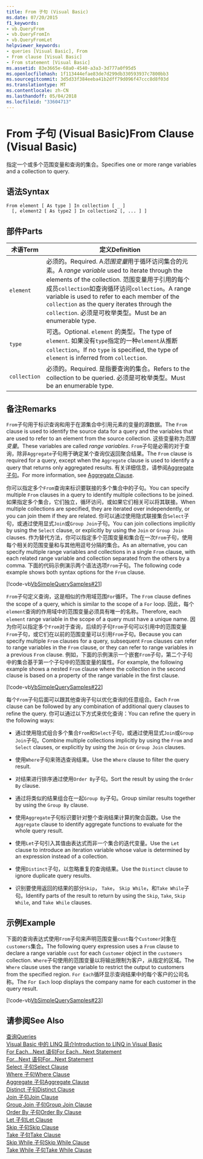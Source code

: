 ```yaml
---
title: From 子句 (Visual Basic)
ms.date: 07/20/2015
f1_keywords:
- vb.QueryFrom
- vb.QueryFromIn
- vb.QueryFromLet
helpviewer_keywords:
- queries [Visual Basic], From
- From clause [Visual Basic]
- From statement [Visual Basic]
ms.assetid: 83e3665e-68a0-4540-a3a3-3d777a0f95d5
ms.openlocfilehash: 1f113444efae83de7d299db330593937c7800bb3
ms.sourcegitcommit: 3d5d33f384eeba41b2dff79d096f47ccc8d8f03d
ms.translationtype: MT
ms.contentlocale: zh-CN
ms.lasthandoff: 05/04/2018
ms.locfileid: "33604713"
---
```

# <a name="from-clause-visual-basic"></a><span data-ttu-id="e2cb7-102">From 子句 (Visual Basic)</span><span class="sxs-lookup"><span data-stu-id="e2cb7-102">From Clause (Visual Basic)</span></span>
<span data-ttu-id="e2cb7-103">指定一个或多个范围变量和查询的集合。</span><span class="sxs-lookup"><span data-stu-id="e2cb7-103">Specifies one or more range variables and a collection to query.</span></span>  
  
## <a name="syntax"></a><span data-ttu-id="e2cb7-104">语法</span><span class="sxs-lookup"><span data-stu-id="e2cb7-104">Syntax</span></span>  
  
```  
From element [ As type ] In collection [ _ ]  
  [, element2 [ As type2 ] In collection2 [, ... ] ]  
```  
  
## <a name="parts"></a><span data-ttu-id="e2cb7-105">部件</span><span class="sxs-lookup"><span data-stu-id="e2cb7-105">Parts</span></span>  
  
|<span data-ttu-id="e2cb7-106">术语</span><span class="sxs-lookup"><span data-stu-id="e2cb7-106">Term</span></span>|<span data-ttu-id="e2cb7-107">定义</span><span class="sxs-lookup"><span data-stu-id="e2cb7-107">Definition</span></span>|  
|---|---|  
|`element`|<span data-ttu-id="e2cb7-108">必须的。</span><span class="sxs-lookup"><span data-stu-id="e2cb7-108">Required.</span></span> <span data-ttu-id="e2cb7-109">A*范围变量*用于循环访问集合的元素。</span><span class="sxs-lookup"><span data-stu-id="e2cb7-109">A *range variable* used to iterate through the elements of the collection.</span></span> <span data-ttu-id="e2cb7-110">范围变量用于引用的每个成员`collection`如查询循环访问`collection`。</span><span class="sxs-lookup"><span data-stu-id="e2cb7-110">A range variable is used to refer to each member of the `collection` as the query iterates through the `collection`.</span></span> <span data-ttu-id="e2cb7-111">必须是可枚举类型。</span><span class="sxs-lookup"><span data-stu-id="e2cb7-111">Must be an enumerable type.</span></span>|  
|`type`|<span data-ttu-id="e2cb7-112">可选。</span><span class="sxs-lookup"><span data-stu-id="e2cb7-112">Optional.</span></span> <span data-ttu-id="e2cb7-113">`element` 的类型。</span><span class="sxs-lookup"><span data-stu-id="e2cb7-113">The type of `element`.</span></span> <span data-ttu-id="e2cb7-114">如果没有`type`指定的一种`element`从推断`collection`。</span><span class="sxs-lookup"><span data-stu-id="e2cb7-114">If no `type` is specified, the type of `element` is inferred from `collection`.</span></span>|  
|`collection`|<span data-ttu-id="e2cb7-115">必须的。</span><span class="sxs-lookup"><span data-stu-id="e2cb7-115">Required.</span></span> <span data-ttu-id="e2cb7-116">是指要查询的集合。</span><span class="sxs-lookup"><span data-stu-id="e2cb7-116">Refers to the collection to be queried.</span></span> <span data-ttu-id="e2cb7-117">必须是可枚举类型。</span><span class="sxs-lookup"><span data-stu-id="e2cb7-117">Must be an enumerable type.</span></span>|  
  
## <a name="remarks"></a><span data-ttu-id="e2cb7-118">备注</span><span class="sxs-lookup"><span data-stu-id="e2cb7-118">Remarks</span></span>  
 <span data-ttu-id="e2cb7-119">`From`子句用于标识查询和用于在源集合中引用元素的变量的源数据。</span><span class="sxs-lookup"><span data-stu-id="e2cb7-119">The `From` clause is used to identify the source data for a query and the variables that are used to refer to an element from the source collection.</span></span> <span data-ttu-id="e2cb7-120">这些变量称为*范围变量*。</span><span class="sxs-lookup"><span data-stu-id="e2cb7-120">These variables are called *range variables*.</span></span> <span data-ttu-id="e2cb7-121">`From`子句是必需的对于查询，除非`Aggregate`子句用于确定某个查询仅返回聚合结果。</span><span class="sxs-lookup"><span data-stu-id="e2cb7-121">The `From` clause is required for a query, except when the `Aggregate` clause is used to identify a query that returns only aggregated results.</span></span> <span data-ttu-id="e2cb7-122">有关详细信息，请参阅[Aggregate 子句](../../../visual-basic/language-reference/queries/aggregate-clause.md)。</span><span class="sxs-lookup"><span data-stu-id="e2cb7-122">For more information, see [Aggregate Clause](../../../visual-basic/language-reference/queries/aggregate-clause.md).</span></span>  
  
 <span data-ttu-id="e2cb7-123">你可以指定多个`From`查询来标识要联接的多个集合中的子句。</span><span class="sxs-lookup"><span data-stu-id="e2cb7-123">You can specify multiple `From` clauses in a query to identify multiple collections to be joined.</span></span> <span data-ttu-id="e2cb7-124">如果指定多个集合，它们独立，循环访问，或如果它们相关可以将其联接。</span><span class="sxs-lookup"><span data-stu-id="e2cb7-124">When multiple collections are specified, they are iterated over independently, or you can join them if they are related.</span></span> <span data-ttu-id="e2cb7-125">你可以通过使用隐式联接集合`Select`子句，或通过使用显式`Join`或`Group Join`子句。</span><span class="sxs-lookup"><span data-stu-id="e2cb7-125">You can join collections implicitly by using the `Select` clause, or explicitly by using the `Join` or `Group Join` clauses.</span></span> <span data-ttu-id="e2cb7-126">作为替代方法，你可以指定多个范围变量和集合在一次`From`子句，使用每个相关的范围变量和与其他用逗号分隔的集合。</span><span class="sxs-lookup"><span data-stu-id="e2cb7-126">As an alternative, you can specify multiple range variables and collections in a single `From` clause, with each related range variable and collection separated from the others by a comma.</span></span> <span data-ttu-id="e2cb7-127">下面的代码示例演示两个语法选项`From`子句。</span><span class="sxs-lookup"><span data-stu-id="e2cb7-127">The following code example shows both syntax options for the `From` clause.</span></span>  
  
 [!code-vb[VbSimpleQuerySamples#21](../../../visual-basic/language-reference/queries/codesnippet/VisualBasic/from-clause_1.vb)]  
  
 <span data-ttu-id="e2cb7-128">`From`子句定义查询，这是相似的作用域范围`For`循环。</span><span class="sxs-lookup"><span data-stu-id="e2cb7-128">The `From` clause defines the scope of a query, which is similar to the scope of a `For` loop.</span></span> <span data-ttu-id="e2cb7-129">因此，每个`element`查询的作用域中的范围变量必须具有唯一的名称。</span><span class="sxs-lookup"><span data-stu-id="e2cb7-129">Therefore, each `element` range variable in the scope of a query must have a unique name.</span></span> <span data-ttu-id="e2cb7-130">因为你可以指定多个`From`对于查询，后续的子句`From`子句可以引用中的范围变量`From`子句，或它们在以前的范围变量可以引用`From`子句。</span><span class="sxs-lookup"><span data-stu-id="e2cb7-130">Because you can specify multiple `From` clauses for a query, subsequent `From` clauses can refer to range variables in the `From` clause, or they can refer to range variables in a previous `From` clause.</span></span> <span data-ttu-id="e2cb7-131">例如，下面的示例演示一个嵌套`From`子句，第二个子句中的集合基于第一个子句中的范围变量的属性。</span><span class="sxs-lookup"><span data-stu-id="e2cb7-131">For example, the following example shows a nested `From` clause where the collection in the second clause is based on a property of the range variable in the first clause.</span></span>  
  
 [!code-vb[VbSimpleQuerySamples#22](../../../visual-basic/language-reference/queries/codesnippet/VisualBasic/from-clause_2.vb)]  
  
 <span data-ttu-id="e2cb7-132">每个`From`子句后面可以跟其他查询子句以优化查询的任意组合。</span><span class="sxs-lookup"><span data-stu-id="e2cb7-132">Each `From` clause can be followed by any combination of additional query clauses to refine the query.</span></span> <span data-ttu-id="e2cb7-133">你可以通过以下方式来优化查询：</span><span class="sxs-lookup"><span data-stu-id="e2cb7-133">You can refine the query in the following ways:</span></span>  
  
-   <span data-ttu-id="e2cb7-134">通过使用隐式组合多个集合`From`和`Select`子句，或通过使用显式`Join`或`Group Join`子句。</span><span class="sxs-lookup"><span data-stu-id="e2cb7-134">Combine multiple collections implicitly by using the `From` and `Select` clauses, or explicitly by using the `Join` or `Group Join` clauses.</span></span>  
  
-   <span data-ttu-id="e2cb7-135">使用`Where`子句来筛选查询结果。</span><span class="sxs-lookup"><span data-stu-id="e2cb7-135">Use the `Where` clause to filter the query result.</span></span>  
  
-   <span data-ttu-id="e2cb7-136">对结果进行排序通过使用`Order By`子句。</span><span class="sxs-lookup"><span data-stu-id="e2cb7-136">Sort the result by using the `Order By` clause.</span></span>  
  
-   <span data-ttu-id="e2cb7-137">通过将类似的结果组合在一起`Group By`子句。</span><span class="sxs-lookup"><span data-stu-id="e2cb7-137">Group similar results together by using the `Group By` clause.</span></span>  
  
-   <span data-ttu-id="e2cb7-138">使用`Aggregate`子句标识要针对整个查询结果计算的聚合函数。</span><span class="sxs-lookup"><span data-stu-id="e2cb7-138">Use the `Aggregate` clause to identify aggregate functions to evaluate for the whole query result.</span></span>  
  
-   <span data-ttu-id="e2cb7-139">使用`Let`子句引入其值由表达式而非一个集合的迭代变量。</span><span class="sxs-lookup"><span data-stu-id="e2cb7-139">Use the `Let` clause to introduce an iteration variable whose value is determined by an expression instead of a collection.</span></span>  
  
-   <span data-ttu-id="e2cb7-140">使用`Distinct`子句，以忽略重复的查询结果。</span><span class="sxs-lookup"><span data-stu-id="e2cb7-140">Use the `Distinct` clause to ignore duplicate query results.</span></span>  
  
-   <span data-ttu-id="e2cb7-141">识别要使用返回的结果的部分`Skip`， `Take`， `Skip While`，和`Take While`子句。</span><span class="sxs-lookup"><span data-stu-id="e2cb7-141">Identify parts of the result to return by using the `Skip`, `Take`, `Skip While`, and `Take While` clauses.</span></span>  
  
## <a name="example"></a><span data-ttu-id="e2cb7-142">示例</span><span class="sxs-lookup"><span data-stu-id="e2cb7-142">Example</span></span>  
 <span data-ttu-id="e2cb7-143">下面的查询表达式使用`From`子句来声明范围变量`cust`每个`Customer`对象在`customers`集合。</span><span class="sxs-lookup"><span data-stu-id="e2cb7-143">The following query expression uses a `From` clause to declare a range variable `cust` for each `Customer` object in the `customers` collection.</span></span> <span data-ttu-id="e2cb7-144">`Where`子句使用的范围变量以将输出限制为客户，从指定的区域。</span><span class="sxs-lookup"><span data-stu-id="e2cb7-144">The `Where` clause uses the range variable to restrict the output to customers from the specified region.</span></span> <span data-ttu-id="e2cb7-145">`For Each`循环显示查询结果中的每个客户的公司名称。</span><span class="sxs-lookup"><span data-stu-id="e2cb7-145">The `For Each` loop displays the company name for each customer in the query result.</span></span>  
  
 [!code-vb[VbSimpleQuerySamples#23](../../../visual-basic/language-reference/queries/codesnippet/VisualBasic/from-clause_3.vb)]  
  
## <a name="see-also"></a><span data-ttu-id="e2cb7-146">请参阅</span><span class="sxs-lookup"><span data-stu-id="e2cb7-146">See Also</span></span>  
 [<span data-ttu-id="e2cb7-147">查询</span><span class="sxs-lookup"><span data-stu-id="e2cb7-147">Queries</span></span>](../../../visual-basic/language-reference/queries/queries.md)  
 [<span data-ttu-id="e2cb7-148">Visual Basic 中的 LINQ 简介</span><span class="sxs-lookup"><span data-stu-id="e2cb7-148">Introduction to LINQ in Visual Basic</span></span>](../../../visual-basic/programming-guide/language-features/linq/introduction-to-linq.md)  
 [<span data-ttu-id="e2cb7-149">For Each...Next 语句</span><span class="sxs-lookup"><span data-stu-id="e2cb7-149">For Each...Next Statement</span></span>](../../../visual-basic/language-reference/statements/for-each-next-statement.md)  
 [<span data-ttu-id="e2cb7-150">For...Next 语句</span><span class="sxs-lookup"><span data-stu-id="e2cb7-150">For...Next Statement</span></span>](../../../visual-basic/language-reference/statements/for-next-statement.md)  
 [<span data-ttu-id="e2cb7-151">Select 子句</span><span class="sxs-lookup"><span data-stu-id="e2cb7-151">Select Clause</span></span>](../../../visual-basic/language-reference/queries/select-clause.md)  
 [<span data-ttu-id="e2cb7-152">Where 子句</span><span class="sxs-lookup"><span data-stu-id="e2cb7-152">Where Clause</span></span>](../../../visual-basic/language-reference/queries/where-clause.md)  
 [<span data-ttu-id="e2cb7-153">Aggregate 子句</span><span class="sxs-lookup"><span data-stu-id="e2cb7-153">Aggregate Clause</span></span>](../../../visual-basic/language-reference/queries/aggregate-clause.md)  
 [<span data-ttu-id="e2cb7-154">Distinct 子句</span><span class="sxs-lookup"><span data-stu-id="e2cb7-154">Distinct Clause</span></span>](../../../visual-basic/language-reference/queries/distinct-clause.md)  
 [<span data-ttu-id="e2cb7-155">Join 子句</span><span class="sxs-lookup"><span data-stu-id="e2cb7-155">Join Clause</span></span>](../../../visual-basic/language-reference/queries/join-clause.md)  
 [<span data-ttu-id="e2cb7-156">Group Join 子句</span><span class="sxs-lookup"><span data-stu-id="e2cb7-156">Group Join Clause</span></span>](../../../visual-basic/language-reference/queries/group-join-clause.md)  
 [<span data-ttu-id="e2cb7-157">Order By 子句</span><span class="sxs-lookup"><span data-stu-id="e2cb7-157">Order By Clause</span></span>](../../../visual-basic/language-reference/queries/order-by-clause.md)  
 [<span data-ttu-id="e2cb7-158">Let 子句</span><span class="sxs-lookup"><span data-stu-id="e2cb7-158">Let Clause</span></span>](../../../visual-basic/language-reference/queries/let-clause.md)  
 [<span data-ttu-id="e2cb7-159">Skip 子句</span><span class="sxs-lookup"><span data-stu-id="e2cb7-159">Skip Clause</span></span>](../../../visual-basic/language-reference/queries/skip-clause.md)  
 [<span data-ttu-id="e2cb7-160">Take 子句</span><span class="sxs-lookup"><span data-stu-id="e2cb7-160">Take Clause</span></span>](../../../visual-basic/language-reference/queries/take-clause.md)  
 [<span data-ttu-id="e2cb7-161">Skip While 子句</span><span class="sxs-lookup"><span data-stu-id="e2cb7-161">Skip While Clause</span></span>](../../../visual-basic/language-reference/queries/skip-while-clause.md)  
 [<span data-ttu-id="e2cb7-162">Take While 子句</span><span class="sxs-lookup"><span data-stu-id="e2cb7-162">Take While Clause</span></span>](../../../visual-basic/language-reference/queries/take-while-clause.md)

